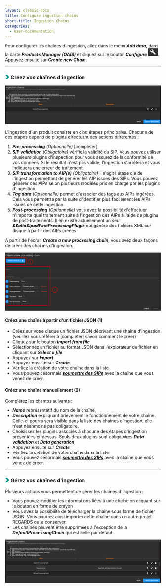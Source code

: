 ```yaml
---
layout: classic-docs
title: Configure ingestion chains
short-title: Ingestion Chains
categories:
  - user-documentation
---
```


Pour configurer les chaînes d'ingestion, allez dans le menu ***Add data***, dans la carte ***Products Manager (OAIS)*** et cliquez sur le bouton ***Configure*** <img src="/assets/images/user-documentation/admin/common/configure.png" alt="configure" height="25">. Appuyez ensuite sur ***Create new Chain***.

*****************

### <img src="/assets/images/user-documentation/common/right-arrow.png" alt="arrow" height="14"> Créez vos chaînes d'ingestion

<div align="center">
    <img src="/assets/images/user-documentation/admin/ingest/ingest-add-chain.png" alt="add chain" width="800"> 
</div>

L'ingestion d'un produit consiste en cinq étapes principales. Chacune de ces étapes dépend de plugins effectuant des actions différentes :
1. ***Pre-processing*** *(Optionnelle)* [completer]
2. ***SIP validation*** *(Obligatoire)* vérifie la validité du SIP. Vous pouvez utiliser plusieurs plugins d'inspection pour vous assurez de la conformité de vos données. Si le résultat n'est pas valide, l'ingestion s'arrêtera et vous indiquera une erreur de traitement.
3. ***SIP transformation to AIP(s)*** *(Obligatoire)* il s'agit l'étape clé de l'ingestion permettant de générer les AIP issues des SIPs. Vous pouvez générer des AIPs selon plusieurs modèles pris en charge par les plugins d'ingestion.  
4. ***Tag data*** *(Optionnelle)* permet d'associer des tags aux AIPs ingérées. Cela vous permettra par la suite d'identifier plus facilement les AIPs issues de cette ingestion.
5. ***Post-processing*** *(Optionnelle)* vous avez la possibilité d'effectuer n'importe quel traitement suite à l'ingestion des AIPs à l'aide de plugins de post-traitements. Il en existe actuellement un seul ***SSaltoSipadPostProcessingPlugin*** qui génère des fichiers XML sur disque à partir des AIPs créées.

A partir de l'écran ***Create a new processing chain***, vous avez deux façons de créer des chaînes d'ingestion.

<div align="center">
    <img src="/assets/images/user-documentation/admin/ingest/ingest-create-chain.png" alt="create chain" width="800"> 
</div>


#### Créez une chaîne à partir d'un fichier JSON (1)

- Créez sur votre disque un fichier JSON décrivant une chaîne d'ingestion (veuillez vous référer à [completer] savoir comment le créer)
- Cliquez sur le bouton ***Import from file***
- Sélectionnez un fichier au format JSON dans l'explorateur de fichier en cliquant sur ***Select a file***. 
- Appuyez sur ***Import***
- Appuyez ensuite sur ***Create***
- Vérifiez la création de votre chaîne dans la liste
- Vous pouvez désormais ***[soumettre des SIPs](/user-documentation/admin/ingest/submit-products)*** avec la chaîne que vous venez de créer.


#### Créez une chaîne manuellement (2)

Complétez les champs suivants :
- ***Name*** représentatif du nom de la chaîne,
- ***Description*** expliquant brièvement le fonctionnement de votre chaîne. Celle-ci pourra sera visible dans la liste des chaînes d'ingestion, elle n'est néanmoins pas obligatoire.
-  Choisissez les plugins associés à chacune des étapes d'ingestion présentées ci-dessus. Seuls deux plugins sont obligatoires ***Data validation*** et ***Data generation***
- Appuyez ensuite sur ***Create***
- Vérifiez la création de votre chaîne dans la liste
- Vous pouvez désormais ***[soumettre des SIPs](/user-documentation/admin/ingest/submit-products)*** avec la chaîne que vous venez de créer.

*****************

### <img src="/assets/images/user-documentation/common/right-arrow.png" alt="arrow" height="14"> Gérez vos chaînes d'ingestion

Plusieurs actions vous permettent de gérer les chaînes d'ingestion :
- Vous pouvez modifier les informations liées à une chaîne en cliquant sur le bouton en forme de crayon
- Vous avez la possibilité de télécharger la chaîne sous forme de fichier JSON. Vous pourrez ainsi importer cette chaîne dans un autre projet REGARDS ou la conserver.
- Les chaînes peuvent être supprimées à l'exception de la ***DefaultProcessingChain*** qui est celle par défaut.

<div align="center">
    <img src="/assets/images/user-documentation/admin/ingest/ingest-update-chains.png" alt="update chains" width="800"> 
</div>

